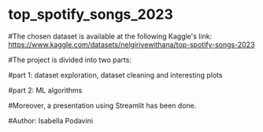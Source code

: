 # top_spotify_songs_2023

#The chosen dataset is available at the following Kaggle's link: https://www.kaggle.com/datasets/nelgiriyewithana/top-spotify-songs-2023

#The project is divided into two parts:

#part 1: dataset exploration, dataset cleaning and interesting plots

#part 2: ML algorithms

#Moreover, a presentation using Streamlit has been done.

#Author: Isabella Podavini
